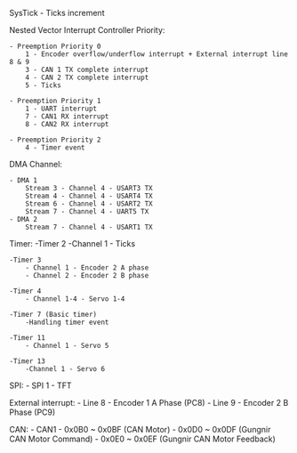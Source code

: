 SysTick 
	- Ticks increment

Nested Vector Interrupt Controller Priority:

	- Preemption Priority 0
		1 - Encoder overflow/underflow interrupt + External interrupt line 8 & 9
		3 - CAN 1 TX complete interrupt
		4 - CAN 2 TX complete interrupt
		5 - Ticks

	- Preemption Priority 1
		1 - UART interrupt
		7 - CAN1 RX interrupt
		8 - CAN2 RX interrupt
		
	- Preemption Priority 2
		4 - Timer event
	
DMA Channel:

	- DMA 1
		Stream 3 - Channel 4 - USART3 TX
		Stream 4 - Channel 4 - USART4 TX
		Stream 6 - Channel 4 - USART2 TX
		Stream 7 - Channel 4 - UART5 TX
	- DMA 2
		Stream 7 - Channel 4 - USART1 TX
		
Timer:
	-Timer 2
		-Channel 1 - Ticks

	-Timer 3
		- Channel 1 - Encoder 2 A phase
		- Channel 2 - Encoder 2 B phase
		
	-Timer 4
		- Channel 1-4 - Servo 1-4

	-Timer 7 (Basic timer)
		-Handling timer event
		
	-Timer 11
		- Channel 1 - Servo 5
		
	-Timer 13
		-Channel 1 - Servo 6
		
		
SPI:
	- SPI 1 - TFT
	
External interrupt:
	- Line 8 - Encoder 1 A Phase (PC8)
	- Line 9 - Encoder 2 B Phase (PC9)
	
CAN:
	- CAN1
		- 0x0B0 ~ 0x0BF (CAN Motor)
		- 0x0D0 ~ 0x0DF (Gungnir CAN Motor Command)
		- 0x0E0 ~ 0x0EF (Gungnir CAN Motor Feedback)
	